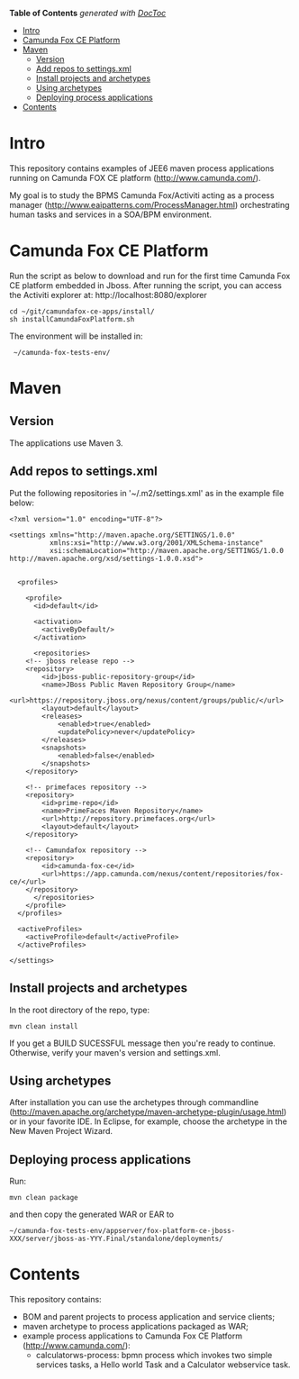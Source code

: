 **Table of Contents**  *generated with [DocToc](http://doctoc.herokuapp.com/)*

- [Intro](#intro)
- [Camunda Fox CE Platform](#camunda-fox-ce-platform)
- [Maven](#maven)
	- [Version](#version)
	- [Add repos to settings.xml](#add-repos-to-settingsxml)
	- [Install projects and archetypes](#install-projects-and-archetypes)
	- [Using archetypes](#using-archetypes)
	- [Deploying process applications](#deploying-process-applications)
- [Contents](#contents)

# Intro

This repository contains examples of JEE6 maven process applications running on Camunda FOX CE platform (http://www.camunda.com/).

My goal is to study the BPMS Camunda Fox/Activiti acting as a process manager (http://www.eaipatterns.com/ProcessManager.html) orchestrating human tasks and services in a SOA/BPM environment.

# Camunda Fox CE Platform

Run the script as below to download and run for the first time Camunda Fox CE platform embedded in Jboss.
After running the script, you can access the Activiti explorer at: http://localhost:8080/explorer

	cd ~/git/camundafox-ce-apps/install/
	sh installCamundaFoxPlatform.sh

The environment will be installed in:

	 ~/camunda-fox-tests-env/

# Maven 

## Version

The applications use Maven 3.

## Add repos to settings.xml

Put the following repositories in '~/.m2/settings.xml' as in the example file below:



	<?xml version="1.0" encoding="UTF-8"?>

	<settings xmlns="http://maven.apache.org/SETTINGS/1.0.0"
	          xmlns:xsi="http://www.w3.org/2001/XMLSchema-instance"
	          xsi:schemaLocation="http://maven.apache.org/SETTINGS/1.0.0 http://maven.apache.org/xsd/settings-1.0.0.xsd">
	
	
	  <profiles>
	
	    <profile>
	      <id>default</id>
	
	      <activation>
	        <activeByDefault/>
	      </activation>
	
	      <repositories>
		<!-- jboss release repo -->
		<repository>
			<id>jboss-public-repository-group</id>
			<name>JBoss Public Maven Repository Group</name>
			<url>https://repository.jboss.org/nexus/content/groups/public/</url>
			<layout>default</layout>
			<releases>
				<enabled>true</enabled>
				<updatePolicy>never</updatePolicy>
			</releases>
			<snapshots>
				<enabled>false</enabled>
			</snapshots>
		</repository>
	
		<!-- primefaces repository -->
		<repository>
			<id>prime-repo</id>
			<name>PrimeFaces Maven Repository</name>
			<url>http://repository.primefaces.org</url>
			<layout>default</layout>
		</repository>
	
		<!-- Camundafox repository -->
		<repository>
			<id>camunda-fox-ce</id>
			<url>https://app.camunda.com/nexus/content/repositories/fox-ce/</url>
		</repository>
	      </repositories>
	    </profile>
	  </profiles>
	
	  <activeProfiles>
	    <activeProfile>default</activeProfile>
	  </activeProfiles>
	
	</settings>

## Install projects and archetypes

In the root directory of the repo, type:

	mvn clean install

If you get a BUILD SUCESSFUL message then you're ready to continue.
Otherwise, verify your maven's version and settings.xml.

## Using archetypes
After installation you can use the archetypes through commandline (http://maven.apache.org/archetype/maven-archetype-plugin/usage.html) or in your favorite IDE.
In Eclipse, for example, choose the archetype in the New Maven Project Wizard.


## Deploying process applications
Run:

	mvn clean package 
and then copy the generated WAR or EAR to 

	~/camunda-fox-tests-env/appserver/fox-platform-ce-jboss-XXX/server/jboss-as-YYY.Final/standalone/deployments/

# Contents
This repository contains:
- BOM and parent projects to process application and service clients;
- maven archetype to process applications packaged as WAR;
- example process applications to Camunda Fox CE Platform (http://www.camunda.com/):
	- calculatorws-process:  bpmn process which invokes two simple services tasks, a Hello world Task and a Calculator webservice task.
